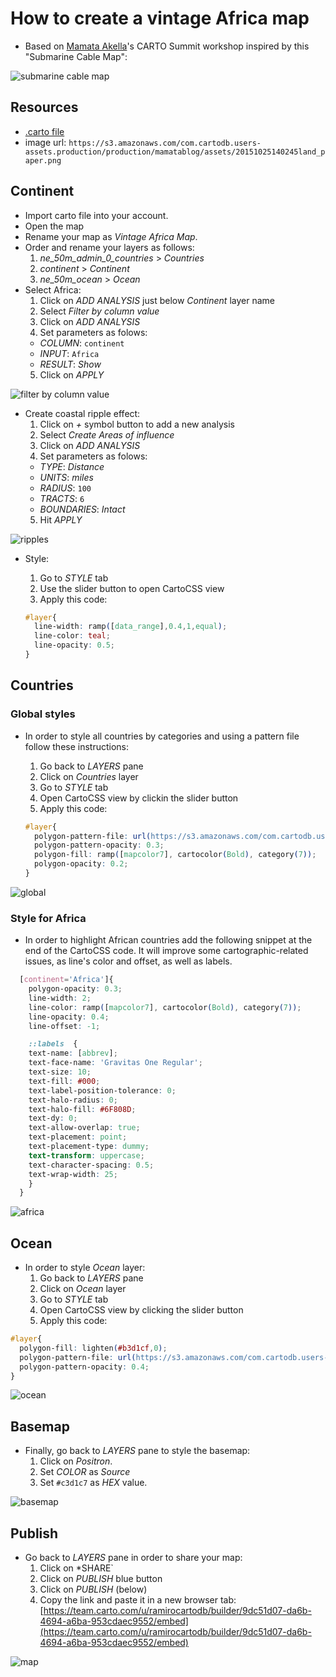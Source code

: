 # How to create a vintage Africa map

+ Based on [Mamata Akella](https://team.carto.com/u/mamataakella/me)'s CARTO Summit workshop inspired by this "Submarine Cable Map":

![submarine cable map](img/submarinecablemap.png)

## Resources

+ [.carto file](https://drive.google.com/file/d/0B9k_lcYQZACgY1k2RHV3MGx3MTg/view?usp=sharing)
+ image url: `https://s3.amazonaws.com/com.cartodb.users-assets.production/production/mamatablog/assets/20151025140245land_paper.png`

## Continent

+ Import carto file into your account.
+ Open the map
+ Rename your map as *Vintage Africa Map*.
+ Order and rename your layers as follows:
  1. *ne_50m_admin_0_countries* > *Countries*
  2. *continent* > *Continent*
  3. *ne_50m_ocean* > *Ocean*
+ Select Africa:
  1. Click on *ADD ANALYSIS* just below *Continent* layer name
  2. Select *Filter by column value*
  3. Click on *ADD ANALYSIS*
  4. Set parameters as folows:
    * *COLUMN*: `continent`
    * *INPUT*: `Africa`
    * *RESULT*: *Show*
  5. Click on *APPLY*

![filter by column value](img/filterbycolval.png)

+ Create coastal ripple effect:
  1. Click on *+* symbol button to add a new analysis 
  2. Select *Create  Areas of influence*
  3. Click on *ADD ANALYSIS*
  4. Set parameters as folows:
    * *TYPE*: *Distance*
    * *UNITS*: *miles*
    * *RADIUS*: `100`
    * *TRACTS*: `6`
    * *BOUNDARIES*: *Intact*
  5. Hit *APPLY*

![ripples](img/ripples.png)

* Style:
  1. Go to *STYLE* tab
  2. Use the slider button to open CartoCSS view
  3. Apply this code:

  ```css
  #layer{
    line-width: ramp([data_range],0.4,1,equal);
    line-color: teal;
    line-opacity: 0.5;
  }
  ```

## Countries

### Global styles

+ In order to style all countries by categories and using a pattern file follow these instructions:
  1. Go back to *LAYERS* pane
  2. Click on *Countries* layer
  3. Go to *STYLE* tab
  4. Open CartoCSS view by clickin the slider button
  5. Apply this code:

  ```css
  #layer{
    polygon-pattern-file: url(https://s3.amazonaws.com/com.cartodb.users-assets.production/production/mamatablog/assets/20151025140245land_paper.png);
    polygon-pattern-opacity: 0.3;
    polygon-fill: ramp([mapcolor7], cartocolor(Bold), category(7));
    polygon-opacity: 0.2;
  }
  ```

![global](img/global.png)

### Style for Africa

+ In order to highlight African countries add the following snippet at the end of the CartoCSS code. It will improve some cartographic-related issues, as line's color and offset, as well as labels.

```css
  [continent='Africa']{ 
    polygon-opacity: 0.3;
    line-width: 2;
    line-color: ramp([mapcolor7], cartocolor(Bold), category(7));
    line-opacity: 0.4;
    line-offset: -1;

    ::labels  {
    text-name: [abbrev];
    text-face-name: 'Gravitas One Regular';
    text-size: 10;
    text-fill: #000;
    text-label-position-tolerance: 0;
    text-halo-radius: 0;
    text-halo-fill: #6F808D;
    text-dy: 0;
    text-allow-overlap: true;
    text-placement: point;
    text-placement-type: dummy;
    text-transform: uppercase;
    text-character-spacing: 0.5;
    text-wrap-width: 25;
    }
  }
```

![africa](img/africa.png)

## Ocean

+ In order to style *Ocean* layer:
  1. Go back to *LAYERS* pane
  2. Click on *Ocean* layer
  3. Go to *STYLE* tab
  4. Open CartoCSS view by clicking the slider button
  5. Apply this code:

```css
#layer{
  polygon-fill: lighten(#b3d1cf,0);
  polygon-pattern-file: url(https://s3.amazonaws.com/com.cartodb.users-assets.production/production/mamatablog/assets/20151025140245land_paper.png);
  polygon-pattern-opacity: 0.4;
}
```

![ocean](img/ocean.png)

## Basemap

+ Finally, go back to *LAYERS* pane to style the basemap:
  1. Click on *Positron*.
  2. Set *COLOR* as *Source*
  3. Set `#c3d1c7` as *HEX* value.

![basemap](img/basemap.png)

## Publish

+ Go back to *LAYERS* pane in order to share your map:
  1. Click on *SHARE`
  2. Click on *PUBLISH* blue button
  3. Click on *PUBLISH* (below)
  3. Copy the link and paste it in a new browser tab: [https://team.carto.com/u/ramirocartodb/builder/9dc51d07-da6b-4694-a6ba-953cdaec9552/embed](https://team.carto.com/u/ramirocartodb/builder/9dc51d07-da6b-4694-a6ba-953cdaec9552/embed)

![map](img/map.png)

